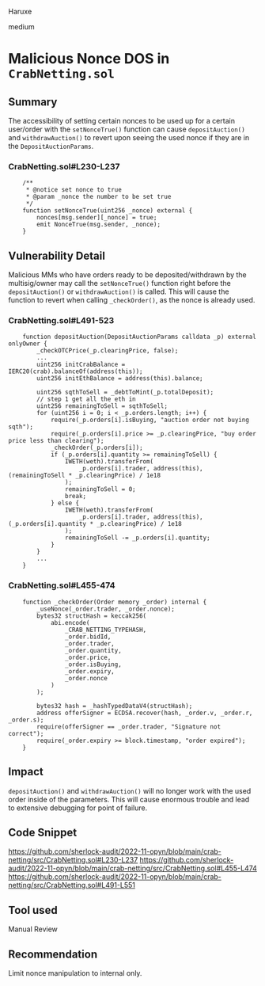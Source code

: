 Haruxe

medium

# Malicious Nonce DOS in `CrabNetting.sol`

## Summary
The accessibility of setting certain nonces to be used up for a certain user/order with the `setNonceTrue()` function can cause `depositAuction()` and `withdrawAuction()` to revert upon seeing the used nonce if they are in the `DepositAuctionParams`.

### CrabNetting.sol#L230-L237
```solidity
    /**
     * @notice set nonce to true
     * @param _nonce the number to be set true
     */
    function setNonceTrue(uint256 _nonce) external {
        nonces[msg.sender][_nonce] = true;
        emit NonceTrue(msg.sender, _nonce);
    }
```

## Vulnerability Detail
Malicious MMs who have orders ready to be deposited/withdrawn by the multisig/owner may call the `setNonceTrue()` function right before the `depositAuction()` or `withdrawAuction()` is called. This will cause the function to revert when calling `_checkOrder()`, as the nonce is already used.

### CrabNetting.sol#L491-523
```solidity
    function depositAuction(DepositAuctionParams calldata _p) external onlyOwner {
        _checkOTCPrice(_p.clearingPrice, false);
        ...
        uint256 initCrabBalance = IERC20(crab).balanceOf(address(this));
        uint256 initEthBalance = address(this).balance;

        uint256 sqthToSell = _debtToMint(_p.totalDeposit);
        // step 1 get all the eth in
        uint256 remainingToSell = sqthToSell;
        for (uint256 i = 0; i < _p.orders.length; i++) {
            require(_p.orders[i].isBuying, "auction order not buying sqth");
            require(_p.orders[i].price >= _p.clearingPrice, "buy order price less than clearing");
            _checkOrder(_p.orders[i]);
            if (_p.orders[i].quantity >= remainingToSell) {
                IWETH(weth).transferFrom(
                    _p.orders[i].trader, address(this), (remainingToSell * _p.clearingPrice) / 1e18
                );
                remainingToSell = 0;
                break;
            } else {
                IWETH(weth).transferFrom(
                    _p.orders[i].trader, address(this), (_p.orders[i].quantity * _p.clearingPrice) / 1e18
                );
                remainingToSell -= _p.orders[i].quantity;
            }
        }
        ...
    }
```

### CrabNetting.sol#L455-474
```solidity
    function _checkOrder(Order memory _order) internal {
        _useNonce(_order.trader, _order.nonce);
        bytes32 structHash = keccak256(
            abi.encode(
                _CRAB_NETTING_TYPEHASH,
                _order.bidId,
                _order.trader,
                _order.quantity,
                _order.price,
                _order.isBuying,
                _order.expiry,
                _order.nonce
            )
        );

        bytes32 hash = _hashTypedDataV4(structHash);
        address offerSigner = ECDSA.recover(hash, _order.v, _order.r, _order.s);
        require(offerSigner == _order.trader, "Signature not correct");
        require(_order.expiry >= block.timestamp, "order expired");
    }
```
## Impact
`depositAuction()` and `withdrawAuction()` will no longer work with the used order inside of the parameters. This will cause enormous trouble and lead to extensive debugging for point of failure.
## Code Snippet
https://github.com/sherlock-audit/2022-11-opyn/blob/main/crab-netting/src/CrabNetting.sol#L230-L237
https://github.com/sherlock-audit/2022-11-opyn/blob/main/crab-netting/src/CrabNetting.sol#L455-L474
https://github.com/sherlock-audit/2022-11-opyn/blob/main/crab-netting/src/CrabNetting.sol#L491-L551
## Tool used

Manual Review

## Recommendation
Limit nonce manipulation to internal only.